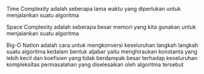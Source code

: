 Time Complexity adalah seberapa lama waktu yang diperlukan untuk menjalankan suatu algoritma

Space Complexity adalah seberapa besar memori yang kita gunakan untuk menjalankan suatu algoritma

Big-O Nation adalah cara untuk mengkonversi keseluruhan langkah langkah suatu algoritma kedalam bentuk aljabar yaitu menghiraukan konstanta yang lebih kecil dan koefisien yang tidak berdampak besar terhadap keseluruhan kompleksitas permasalahan yang diselesaikan oleh algoritma tersebut